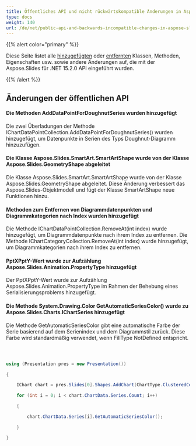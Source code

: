 ```yaml
---
title: Öffentliches API und nicht rückwärtskompatible Änderungen in Aspose.Slides für .NET 15.2.0
type: docs
weight: 140
url: /de/net/public-api-and-backwards-incompatible-changes-in-aspose-slides-for-net-15-2-0/
---
```


{{% alert color="primary" %}} 

Diese Seite listet alle [hinzugefügten](/slides/de/net/public-api-and-backwards-incompatible-changes-in-aspose-slides-for-net-15-2-0/) oder [entfernten](/slides/de/net/public-api-and-backwards-incompatible-changes-in-aspose-slides-for-net-15-2-0/) Klassen, Methoden, Eigenschaften usw. sowie andere Änderungen auf, die mit der Aspose.Slides für .NET 15.2.0 API eingeführt wurden.

{{% /alert %}} 
## **Änderungen der öffentlichen API**
#### **Die Methoden AddDataPointForDoughnutSeries wurden hinzugefügt**
Die zwei Überladungen der Methode IChartDataPointCollection.AddDataPointForDoughnutSeries() wurden hinzugefügt, um Datenpunkte in Serien des Typs Doughnut-Diagramm hinzuzufügen.
#### **Die Klasse Aspose.Slides.SmartArt.SmartArtShape wurde von der Klasse Aspose.Slides.GeometryShape abgeleitet**
Die Klasse Aspose.Slides.SmartArt.SmartArtShape wurde von der Klasse Aspose.Slides.GeometryShape abgeleitet. Diese Änderung verbessert das Aspose.Slides-Objektmodell und fügt der Klasse SmartArtShape neue Funktionen hinzu.
#### **Methoden zum Entfernen von Diagrammdatenpunkten und Diagrammkategorien nach Index wurden hinzugefügt**
Die Methode IChartDataPointCollection.RemoveAt(int index) wurde hinzugefügt, um Diagrammdatenpunkte nach ihrem Index zu entfernen.
Die Methode IChartCategoryCollection.RemoveAt(int index) wurde hinzugefügt, um Diagrammkategorien nach ihrem Index zu entfernen.
#### **PptXPptY-Wert wurde zur Aufzählung Aspose.Slides.Animation.PropertyType hinzugefügt**
Der PptXPptY-Wert wurde zur Aufzählung Aspose.Slides.Animation.PropertyType im Rahmen der Behebung eines Serialisierungsproblems hinzugefügt.
#### **Die Methode System.Drawing.Color GetAutomaticSeriesColor() wurde zu Aspose.Slides.Charts.IChartSeries hinzugefügt**
Die Methode GetAutomaticSeriesColor gibt eine automatische Farbe der Serie basierend auf dem Serienindex und dem Diagrammstil zurück. Diese Farbe wird standardmäßig verwendet, wenn FillType NotDefined entspricht.

``` csharp



using (Presentation pres = new Presentation())

{

    IChart chart = pres.Slides[0].Shapes.AddChart(ChartType.ClusteredColumn, 100, 50, 600, 400);

    for (int i = 0; i < chart.ChartData.Series.Count; i++)

    {

        chart.ChartData.Series[i].GetAutomaticSeriesColor();

    }

}

``` 